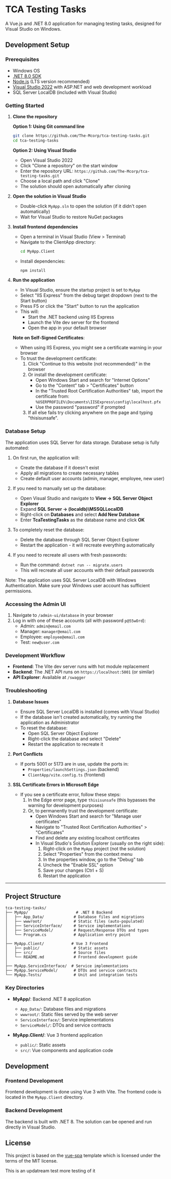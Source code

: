 # TCA Testing Tasks

A Vue.js and .NET 8.0 application for managing testing tasks, designed for Visual Studio on Windows.

## Development Setup

### Prerequisites

- Windows OS
- [.NET 8.0 SDK](https://dotnet.microsoft.com/download/dotnet/8.0)
- [Node.js](https://nodejs.org/) (LTS version recommended)
- [Visual Studio 2022](https://visualstudio.microsoft.com/vs/) with ASP.NET and web development workload
- SQL Server LocalDB (included with Visual Studio)

### Getting Started

1. **Clone the repository**

   **Option 1: Using Git command line**
   ```bash
   git clone https://github.com/The-Mcorp/tca-testing-tasks.git
   cd tca-testing-tasks
   ```

   **Option 2: Using Visual Studio**
   - Open Visual Studio 2022
   - Click "Clone a repository" on the start window
   - Enter the repository URL: `https://github.com/The-Mcorp/tca-testing-tasks.git`
   - Choose a local path and click "Clone"
   - The solution should open automatically after cloning

2. **Open the solution in Visual Studio**
   - Double-click `MyApp.sln` to open the solution (if it didn't open automatically)
   - Wait for Visual Studio to restore NuGet packages

3. **Install frontend dependencies**
   - Open a terminal in Visual Studio (View > Terminal)
   - Navigate to the ClientApp directory:
     ```bash
     cd MyApp.Client
     ```
   - Install dependencies:
     ```bash
     npm install
     ```

4. **Run the application**
   - In Visual Studio, ensure the startup project is set to `MyApp`
   - Select "IIS Express" from the debug target dropdown (next to the Start button)
   - Press F5 or click the "Start" button to run the application
   - This will:
     - Start the .NET backend using IIS Express
     - Launch the Vite dev server for the frontend
     - Open the app in your default browser

   **Note on Self-Signed Certificates**:
   - When using IIS Express, you might see a certificate warning in your browser
   - To trust the development certificate:
     1. Click "Continue to this website (not recommended)" in the browser
     2. Or install the development certificate:
        - Open Windows Start and search for "Internet Options"
        - Go to the "Content" tab > "Certificates" button
        - In the "Trusted Root Certification Authorities" tab, import the certificate from:
          `%USERPROFILE%\Documents\IISExpress\config\localhost.pfx`
        - Use the password "password" if prompted
      3. If all else fails try clicking anywhere on the page and typing "thisisunsafe".

### Database Setup

The application uses SQL Server for data storage. Database setup is fully automated:

1. On first run, the application will:
   - Create the database if it doesn't exist
   - Apply all migrations to create necessary tables
   - Create default user accounts (admin, manager, employee, new user)

2. If you need to manually set up the database:
   - Open Visual Studio and navigate to **View → SQL Server Object Explorer**
   - Expand **SQL Server → (localdb)\MSSQLLocalDB**
   - Right-click on **Databases** and select **Add New Database**
   - Enter **TcaTestingTasks** as the database name and click **OK**

3. To completely reset the database:
   - Delete the database through SQL Server Object Explorer
   - Restart the application - it will recreate everything automatically

4. If you need to recreate all users with fresh passwords:
   - Run the command: `dotnet run -- migrate.users`
   - This will recreate all user accounts with their default passwords

Note: The application uses SQL Server LocalDB with Windows Authentication. Make sure your Windows user account has sufficient permissions.

### Accessing the Admin UI

1. Navigate to `/admin-ui/database` in your browser
2. Log in with one of these accounts (all with password `p@55wOrd`):
   - Admin: `admin@email.com`
   - Manager: `manager@email.com`
   - Employee: `employee@email.com`
   - Test: `new@user.com`

### Development Workflow

- **Frontend**: The Vite dev server runs with hot module replacement
- **Backend**: The .NET API runs on `https://localhost:5001` (or similar)
- **API Explorer**: Available at `/swagger`

### Troubleshooting

1. **Database Issues**
   - Ensure SQL Server LocalDB is installed (comes with Visual Studio)
   - If the database isn't created automatically, try running the application as Administrator
   - To reset the database:
     - Open SQL Server Object Explorer
     - Right-click the database and select "Delete"
     - Restart the application to recreate it

2. **Port Conflicts**
   - If ports 5001 or 5173 are in use, update the ports in:
     - `Properties/launchSettings.json` (backend)
     - `ClientApp/vite.config.ts` (frontend)

3. **SSL Certificate Errors in Microsoft Edge**
   - If you see a certificate error, follow these steps:
     1. In the Edge error page, type `thisisunsafe` (this bypasses the warning for development purposes)
     2. Or, to permanently trust the development certificate:
        - Open Windows Start and search for "Manage user certificates"
        - Navigate to "Trusted Root Certification Authorities" > "Certificates"
        - Find and delete any existing localhost certificates
        - In Visual Studio's Solution Explorer (usually on the right side):
          1. Right-click on the `MyApp` project (not the solution)
          2. Select "Properties" from the context menu
          3. In the properties window, go to the "Debug" tab
          4. Uncheck the "Enable SSL" option
          5. Save your changes (Ctrl + S)
          6. Restart the application

---

## Project Structure

```
tca-testing-tasks/
├── MyApp/                     # .NET 8 Backend
│   ├── App_Data/             # Database files and migrations
│   ├── wwwroot/              # Static files (auto-populated)
│   ├── ServiceInterface/     # Service implementations
│   ├── ServiceModel/         # Request/Response DTOs and types
│   └── Program.cs            # Application entry point
│
├── MyApp.Client/            # Vue 3 Frontend
│   ├── public/               # Static assets
│   ├── src/                  # Source files
│   └── README.md             # Frontend development guide
│
├── MyApp.ServiceInterface/  # Service implementations
├── MyApp.ServiceModel/       # DTOs and service contracts
└── MyApp.Tests/              # Unit and integration tests
```

### Key Directories

- **MyApp/**: Backend .NET 8 application
  - `App_Data/`: Database files and migrations
  - `wwwroot/`: Static files served by the web server
  - `ServiceInterface/`: Service implementations
  - `ServiceModel/`: DTOs and service contracts

- **MyApp.Client/**: Vue 3 frontend application
  - `public/`: Static assets
  - `src/`: Vue components and application code

## Development

### Frontend Development

Frontend development is done using Vue 3 with Vite. The frontend code is located in the `MyApp.Client` directory.

### Backend Development

The backend is built with .NET 8. The solution can be opened and run directly in Visual Studio.

## License

This project is based on the [vue-spa](https://github.com/NetCoreTemplates/vue-spa) template which is licensed under the terms of the MIT license.


This is an updatream test more testing of it
